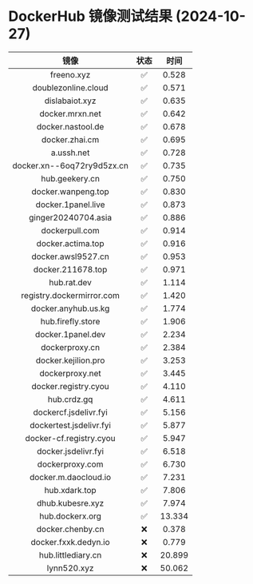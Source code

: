 # DockerHub 镜像测试结果 (2024-10-27)

|  镜像  |  状态  |  时间  |
| :----: | :----: | :----: |
| freeno.xyz | ✅ | 0.528 |
| doublezonline.cloud | ✅ | 0.571 |
| dislabaiot.xyz | ✅ | 0.635 |
| docker.mrxn.net | ✅ | 0.642 |
| docker.nastool.de | ✅ | 0.678 |
| docker.zhai.cm | ✅ | 0.695 |
| a.ussh.net | ✅ | 0.728 |
| docker.xn--6oq72ry9d5zx.cn | ✅ | 0.735 |
| hub.geekery.cn | ✅ | 0.750 |
| docker.wanpeng.top | ✅ | 0.830 |
| docker.1panel.live | ✅ | 0.873 |
| ginger20240704.asia | ✅ | 0.886 |
| dockerpull.com | ✅ | 0.914 |
| docker.actima.top | ✅ | 0.916 |
| docker.awsl9527.cn | ✅ | 0.953 |
| docker.211678.top | ✅ | 0.971 |
| hub.rat.dev | ✅ | 1.114 |
| registry.dockermirror.com | ✅ | 1.420 |
| docker.anyhub.us.kg | ✅ | 1.774 |
| hub.firefly.store | ✅ | 1.906 |
| docker.1panel.dev | ✅ | 2.234 |
| dockerproxy.cn | ✅ | 2.384 |
| docker.kejilion.pro | ✅ | 3.253 |
| dockerproxy.net | ✅ | 3.445 |
| docker.registry.cyou | ✅ | 4.110 |
| hub.crdz.gq | ✅ | 4.611 |
| dockercf.jsdelivr.fyi | ✅ | 5.156 |
| dockertest.jsdelivr.fyi | ✅ | 5.877 |
| docker-cf.registry.cyou | ✅ | 5.947 |
| docker.jsdelivr.fyi | ✅ | 6.518 |
| dockerproxy.com | ✅ | 6.730 |
| docker.m.daocloud.io | ✅ | 7.231 |
| hub.xdark.top | ✅ | 7.806 |
| dhub.kubesre.xyz | ✅ | 7.974 |
| hub.dockerx.org | ✅ | 13.334 |
| docker.chenby.cn | ❌ | 0.378 |
| docker.fxxk.dedyn.io | ❌ | 0.779 |
| hub.littlediary.cn | ❌ | 20.899 |
| lynn520.xyz | ❌ | 50.062 |
